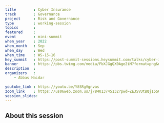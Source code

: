 ```yaml
---
title        : Cyber Insurance
track        : Governance
project      : Risk and Governance
type         : working-session
topics       : 
featured     :
event        : mini-summit
when_year    : 2022
when_month   : Sep
when_day     : Wed
when_time    : WS-15-16
hey_summit   : https://post-summit-sessions.heysummit.com/talks/cyber-insurance/
banner       : https://pbs.twimg.com/media/FbXJGgQX0Age2iM?format=png&name=small
description  :
organizers   :
    - Abbas Haidar
    
youtube_link : https://youtu.be/Y8SRgVgnvas
zoom_link    : https://us06web.zoom.us/j/84013745132?pwd=ZEJSVUtBQjI5S016UVc4YWtRd1Ixdz09
session_slides:
---
```




## About this session
